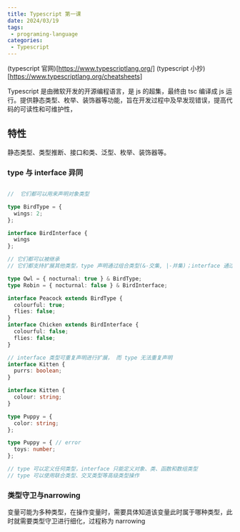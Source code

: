 ```yaml
---
title: Typescript 第一课
date: 2024/03/19
tags:
 - programing-language
categories:
 - Typescript
---
```


(typescript 官网)[https://www.typescriptlang.org/]
(typescript 小抄)[https://www.typescriptlang.org/cheatsheets]

Typescript 是由微软开发的开源编程语言，是 js 的超集，最终由 tsc 编译成 js 运行。提供静态类型、枚举、装饰器等功能，旨在开发过程中及早发现错误，提高代码的可读性和可维护性，

## 特性
静态类型、类型推断、接口和类、泛型、枚举、装饰器等。

### type 与 interface 异同
```ts

//  它们都可以用来声明对象类型

type BirdType = {
  wings: 2;
};

interface BirdInterface {
  wings
};

// 它们都可以被继承
// 它们都支持扩展其他类型，type 声明通过组合类型(&-交集, |-并集)；interface 通过关键字 extend

type Owl = { nocturnal: true } & BirdType;
type Robin = { nocturnal: false } & BirdInterface;

interface Peacock extends BirdType {
  colourful: true;
  flies: false;
}
interface Chicken extends BirdInterface {
  colourful: false;
  flies: false;
}

// interface 类型可重复声明进行扩展， 而 type 无法重复声明
interface Kitten {
  purrs: boolean;
}

interface Kitten {
  colour: string;
}

type Puppy = {
  color: string;
};

type Puppy = { // error
  toys: number;
};

// type 可以定义任何类型，interface 只能定义对象、类、函数和数组类型
// type 可以使用联合类型、交叉类型等高级类型操作

```


### 类型守卫与narrowing
变量可能为多种类型，在操作变量时，需要具体知道该变量此时属于哪种类型，此时就需要类型守卫进行细化，过程称为 narrowing